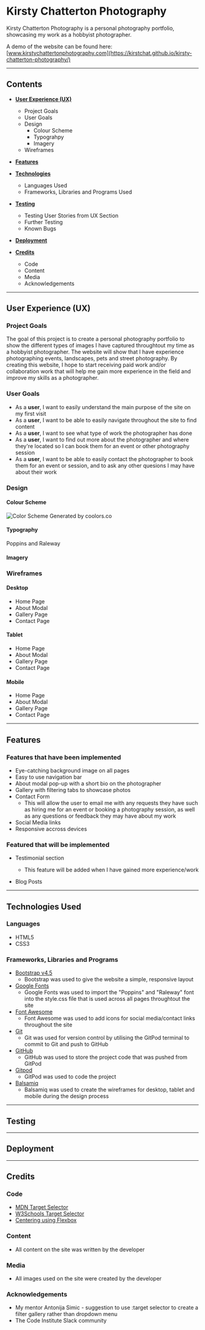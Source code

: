 # Kirsty Chatterton Photography

Kirsty Chatterton Photography is a personal photography portfolio, showcasing my work as a hobbyist photographer.

A demo of the website can be found here: [www.kirstychattertonphotography.com](https://kirstchat.github.io/kirsty-chatterton-photography/)

---

## Contents

* [**User Experience (UX)**](#user-experience-(ux))
  * Project Goals
  * User Goals
  * Design
    * Colour Scheme
    * Typograhpy
    * Imagery
  * Wireframes

* [**Features**](#features)

* [**Technologies**](#technologies-used)
  * Languages Used
  * Frameworks, Libraries and Programs Used

* [**Testing**](#testing)
  * Testing User Stories from UX Section
  * Further Testing
  * Known Bugs

* [**Deployment**](#deployment)

* [**Credits**](#credits)
  * Code
  * Content
  * Media
  * Acknowledgements

---

## User Experience (UX)

### Project Goals

The goal of this project is to create a personal photography portfolio to show the different types of images I have captured throughtout my time as a hobbyist photographer. The website will show that I have experience photographing events, landscapes, pets and street photography. By creating this website, I hope to start receiving paid work and/or collaboration work that will help me gain more experience in the field and improve my skills as a photographer.

### User Goals

* As a **user**, I want to easily understand the main purpose of the site on my first visit
* As a **user**, I want to be able to easily navigate throughout the site to find content
* As a **user**, I want to see what type of work the photographer has done
* As a **user**, I want to find out more about the photographer and where they're located so I can book them for an event or other photography session
* As a **user**, I want to be able to easily contact the photographer to book them for an event or session, and to ask any other quesions I may have about their work

### Design

#### Colour Scheme

![Color Scheme Generated by coolors.co](assets/images/color-scheme.jpg)

#### Typography

Poppins and Raleway

#### Imagery

### Wireframes

#### Desktop

* Home Page
* About Modal
* Gallery Page
* Contact Page

#### Tablet

* Home Page
* About Modal
* Gallery Page
* Contact Page

#### Mobile

* Home Page
* About Modal
* Gallery Page
* Contact Page

---

## Features

### Features that have been implemented

* Eye-catching background image on all pages
* Easy to use navigation bar
* About modal pop-up with a short bio on the photographer
* Gallery with filtering tabs to showcase photos
* Contact Form
  * This will allow the user to email me with any requests they have such as hiring me for an event or booking a photography session, as well as any questions or feedback they may have about my work
* Social Media links
* Responsive accross devices

### Featured that will be implemented

* Testimonial section
  * This feature will be added when I have gained more experience/work

* Blog Posts

---

## Technologies Used

### Languages

* HTML5
* CSS3

### Frameworks, Libraries and Programs

* [Bootstrap v4.5](https://getbootstrap.com/)
  * Bootstrap was used to give the website a simple, responsive layout
* [Google Fonts](https://fonts.google.com/)
  * Google Fonts was used to import the "Poppins" and "Raleway" font into the style.css file that is used across all pages throughtout the site
* [Font Awesome](https://fontawesome.com/)
  * Font Awesome was used to add icons for social media/contact links throughout the site
* [Git](https://git-scm.com/)
  * Git was used for version control by utilising the GitPod terminal to commit to Git and push to GitHub
* [GitHub](https://github.com/)
  * GitHub was used to store the project code that was pushed from GitPod
* [Gitpod](https://www.gitpod.io/)
  * GitPod was used to code the project
* [Balsamiq](https://balsamiq.com/)
  * Balsamiq was used to create the wireframes for desktop, tablet and mobile during the design process

---

## Testing

---

## Deployment

---

## Credits

### Code

* [MDN Target Selector](https://developer.mozilla.org/en-US/docs/Web/CSS/:target)
* [W3Schools Target Selector](https://www.w3schools.com/cssref/sel_target.asp)
* [Centering using Flexbox](https://alligator.io/css/centering-using-flexbox/)

### Content

* All content on the site was written by the developer

### Media

* All images used on the site were created by the developer

### Acknowledgements

* My mentor Antonija Simic - suggestion to use :target selector to create a filter gallery rather than dropdown menu
* The Code Institute Slack community
